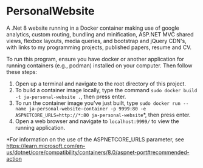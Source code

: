 # PersonalWebsite
A .Net 8 website running in a Docker container making use of google analytics, custom routing, bundling and minification, ASP.NET MVC shared views, flexbox layouts, media queries, and bootstrap and jQuery CDN's, with links to my programming projects, published papers, resume and CV.

To run this program, ensure you have docker or another application for running containers (e.g., podman) installed on your computer. Then follow these steps: 
1. Open up a terminal and navigate to the root directory of this project.
2. To build a container image locally, type the command `sudo docker build -t ja-personal-website .`, then press enter.
3. To run the container image you've just built, type `sudo docker run --name ja-personal-website-container -p 9999:80 -e ASPNETCORE_URLS=http://*:80 ja-personal-website`*, then press enter.
4. Open a web browser and navigate to `localhost:9999/` to view the running application.

*For information on the use of the ASPNETCORE_URLS parameter, see https://learn.microsoft.com/en-us/dotnet/core/compatibility/containers/8.0/aspnet-port#recommended-action
